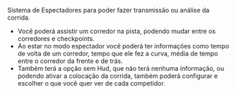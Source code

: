Sistema de Espectadores para poder fazer transmissão ou análise da corrida.
- Você poderá assistir um corredor na pista, podendo mudar entre os corredores e checkpoints.
- Ao estar no modo espectador você poderá ter informações como tempo de volta de um corredor, tempo que ele fez a curva, média de tempo entre o corredor da frente e de trás.
- Também terá a opção sem Hud, que não terá nenhuma informação, ou podendo ativar a colocação da corrida, também poderá configurar e escolher o que você quer ver de cada competidor.